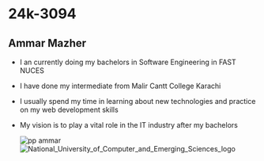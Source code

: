 # 24k-3094
## **Ammar Mazher**   

- I an currently doing my bachelors in Software Engineering in FAST NUCES
- I have done my intermediate from Malir Cantt College Karachi
- I usually spend my time in learning about new technologies and practice on my web development skills
- My vision is to play a vital role in the IT industry after my bachelors

  ![pp ammar](https://github.com/user-attachments/assets/90e8411e-c6e6-4da3-9a19-05fc304fc032) ![National_University_of_Computer_and_Emerging_Sciences_logo](https://github.com/user-attachments/assets/90c7db61-3e02-4c3d-b851-4706cd631d1d)
 
